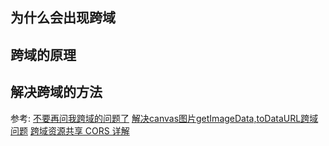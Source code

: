 ## 为什么会出现跨域

## 跨域的原理

## 解决跨域的方法


参考:
[不要再问我跨域的问题了](https://segmentfault.com/a/1190000015597029)
[解决canvas图片getImageData,toDataURL跨域问题](https://www.zhangxinxu.com/wordpress/2018/02/crossorigin-canvas-getimagedata-cors/)
[跨域资源共享 CORS 详解](http://www.ruanyifeng.com/blog/2016/04/cors.html)